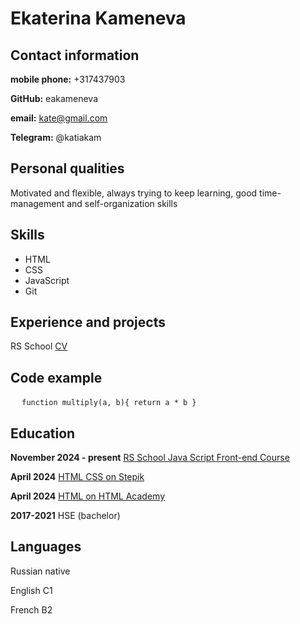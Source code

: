 # Ekaterina Kameneva

## Contact information 
**mobile phone:** +317437903

**GitHub:** eakameneva

**email:** kate@gmail.com

**Telegram:** @katiakam

## Personal qualities
Motivated and flexible, always trying to keep learning, good time-management and self-organization skills

## Skills
* HTML 
* CSS
* JavaScript
* Git

## Experience and projects
RS School [CV](https://github.com/eakameneva/rsschool-cv.git)

## Code example
` ` ` 
function multiply(a, b){
 return a * b
}
` ` ` 
## Education
**November 2024 - present** [RS School Java Script Front-end Course](https://rs.school/)

**April 2024** [HTML CSS on Stepik](https://stepik.org/course/100971/)

**April 2024** [HTML on HTML Academy](https://htmlacademy.ru/study/)

**2017-2021** HSE (bachelor)

## Languages
Russian native

English C1

French B2



